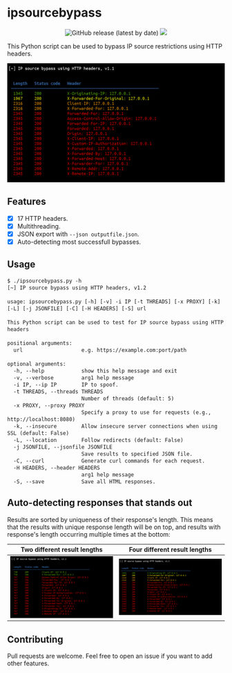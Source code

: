 # ipsourcebypass

<p align="center">
  <img alt="GitHub release (latest by date)" src="https://img.shields.io/github/v/release/p0dalirius/ipsourcebypass">
  <a href="https://twitter.com/intent/follow?screen_name=podalirius_" title="Follow"><img src="https://img.shields.io/twitter/follow/podalirius_?label=Podalirius&style=social"></a>
  <br>
</p>

This Python script can be used to bypass IP source restrictions using HTTP headers.

![](./.github/four_results.png)

## Features

 - [x] 17 HTTP headers.
 - [x] Multithreading.
 - [x] JSON export with `--json outputfile.json`.
 - [x] Auto-detecting most successfull bypasses.

## Usage

```
$ ./ipsourcebypass.py -h
[~] IP source bypass using HTTP headers, v1.2

usage: ipsourcebypass.py [-h] [-v] -i IP [-t THREADS] [-x PROXY] [-k] [-L] [-j JSONFILE] [-C] [-H HEADERS] [-S] url

This Python script can be used to test for IP source bypass using HTTP headers

positional arguments:
  url                   e.g. https://example.com:port/path

optional arguments:
  -h, --help            show this help message and exit
  -v, --verbose         arg1 help message
  -i IP, --ip IP        IP to spoof.
  -t THREADS, --threads THREADS
                        Number of threads (default: 5)
  -x PROXY, --proxy PROXY
                        Specify a proxy to use for requests (e.g., http://localhost:8080)
  -k, --insecure        Allow insecure server connections when using SSL (default: False)
  -L, --location        Follow redirects (default: False)
  -j JSONFILE, --jsonfile JSONFILE
                        Save results to specified JSON file.
  -C, --curl            Generate curl commands for each request.
  -H HEADERS, --header HEADERS
                        arg1 help message
  -S, --save            Save all HTML responses.
```

## Auto-detecting responses that stands out

Results are sorted by uniqueness of their response's length. This means that the results with unique response length will be on top, and results with response's length occurring multiple times at the bottom: 

| Two different result lengths | Four different result lengths  |
|------------------------------|--------------------------------|
| ![](./.github/two_results.png) | ![](./.github/four_results.png) |


## Contributing

Pull requests are welcome. Feel free to open an issue if you want to add other features.
